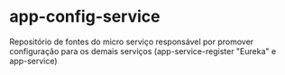 # app-config-service
Repositório de fontes do micro serviço responsável por promover configuração para os demais serviços (app-service-register "Eureka" e app-service)
